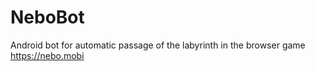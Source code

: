 # NeboBot

Android bot for automatic passage of the labyrinth in the browser game https://nebo.mobi
